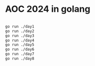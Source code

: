 # AOC 2024 in golang

```bash

go run ./day1
go run ./day2
go run ./day3
go run ./day4
go run ./day5
go run ./day6
go run ./day7
go run ./day8

```
